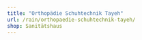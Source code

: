 ```yaml
---
title: "Orthopädie Schuhtechnik Tayeh"
url: /rain/orthopaedie-schuhtechnik-tayeh/
shop: Sanitätshaus
---
```

